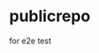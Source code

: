 # publicrepo
for e2e test



















































































































































































































































































































































































































































































































































































































































































































































































































































































































































































































































































































































































































































































































































































































































































































































































































































































































































































































































































































































































































































































































































































































































































































































































































































































































































































































































